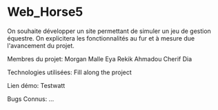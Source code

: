 # Web_Horse5


On souhaite développer un site permettant de simuler un jeu de gestion équestre.  On explicitera les fonctionnalités au fur et à mesure due l'avancement du projet.

 Membres du projet:
   Morgan Malle
   Eya Rekik
   Ahmadou Cherif Dia

  Technologies utilisées:
    Fill along the project

  Lien démo:
    Testwatt

  Bugs Connus:
    ...
